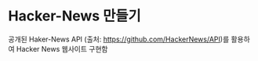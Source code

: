 # Hacker-News 만들기

공개된 Haker-News API (출처: https://github.com/HackerNews/API)를 활용하여 Hacker News 웹사이트 구현함
